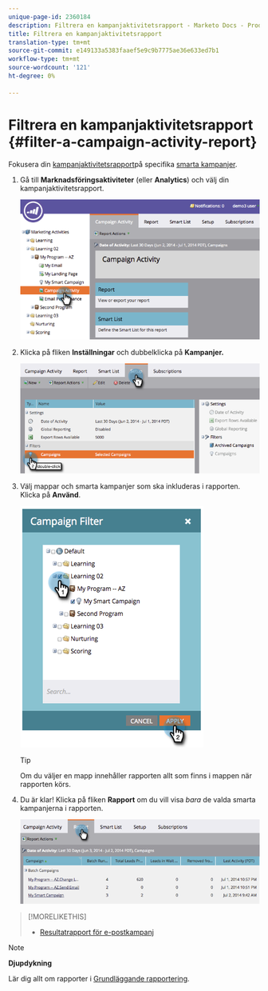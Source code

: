 ```yaml
---
unique-page-id: 2360184
description: Filtrera en kampanjaktivitetsrapport - Marketo Docs - Produktdokumentation
title: Filtrera en kampanjaktivitetsrapport
translation-type: tm+mt
source-git-commit: e149133a5383faaef5e9c9b7775ae36e633ed7b1
workflow-type: tm+mt
source-wordcount: '121'
ht-degree: 0%

---
```



# Filtrera en kampanjaktivitetsrapport {#filter-a-campaign-activity-report}

Fokusera din [kampanjaktivitetsrapport](../../../../product-docs/reporting/basic-reporting/report-types/campaign-activity-report.md)på specifika [smarta kampanjer](http://docs.marketo.com/display/docs/smart+campaigns).

1. Gå till **Marknadsföringsaktiviteter** (eller **Analytics**) och välj din kampanjaktivitetsrapport.

   ![](assets/image2014-9-16-16-3a13-3a56.png)

1. Klicka på fliken **Inställningar** och dubbelklicka på **Kampanjer.**

   ![](assets/image2014-9-16-16-3a14-3a1.png)

1. Välj mappar och smarta kampanjer som ska inkluderas i rapporten. Klicka på **Använd**.

   ![](assets/image2014-9-16-16-3a14-3a11.png)

   >[!TIP]
   >
   >Om du väljer en mapp innehåller rapporten allt som finns i mappen när rapporten körs.

1. Du är klar! Klicka på fliken **Rapport** om du vill visa *bara* de valda smarta kampanjerna i rapporten.

   ![](assets/image2014-9-16-16-3a14-3a32.png)

>[!MORELIKETHIS]
>
>* [Resultatrapport för e-postkampanj](../../../../product-docs/reporting/basic-reporting/report-types/campaign-email-performance-report.md)

>



>[!NOTE]
>
>**Djupdykning**
>
>Lär dig allt om rapporter i [Grundläggande rapportering](http://docs.marketo.com/display/docs/basic+reporting).

